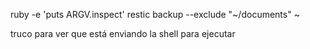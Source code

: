 ruby -e 'puts ARGV.inspect' restic backup --exclude "~/documents" ~

truco para ver que está enviando la shell para ejecutar

